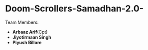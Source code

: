 # Doom-Scrollers-Samadhan-2.0-

 Team Members:
- **Arbaaz Arif**(Cpt)
- **Jiyotirmaan Singh**  
- **Piyush Billore**



